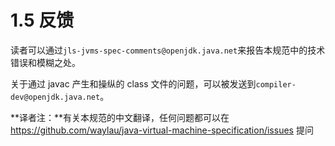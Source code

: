 # 1.5 反馈

读者可以通过`jls-jvms-spec-comments@openjdk.java.net`来报告本规范中的技术错误和模糊之处。

关于通过 javac 产生和操纵的 class 文件的问题，可以被发送到`compiler-dev@openjdk.java.net`。

**译者注：**有关本规范的中文翻译，任何问题都可以在 <https://github.com/waylau/java-virtual-machine-specification/issues> 提问
